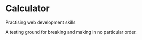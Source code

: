 # Calculator
Practising web development skills 

A testing ground for breaking and making in no particular order.
